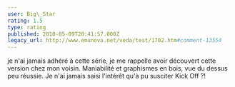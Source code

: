 ```yaml
---
user: Big\_Star
rating: 1.5
type: rating
published: 2010-05-09T20:41:57.000Z
legacy_url: http://www.emunova.net/veda/test/1702.htm#comment-13554
---
```

je n'ai jamais adhéré à cette série, je me rappelle avoir découvert cette version chez mon voisin.
Maniabilité et graphismes en bois, vue du dessus peu réussie. 
Je n'ai jamais saisi l'intérêt qu'à pu susciter Kick Off ?!